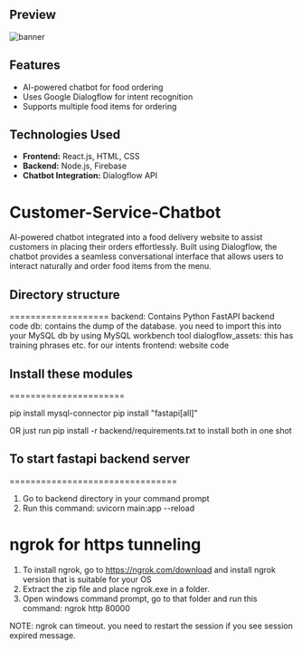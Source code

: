## Preview
![banner](https://github.com/user-attachments/assets/f2d858e2-ddba-4df6-a2f7-4de284a9996b)


## Features
- AI-powered chatbot for food ordering
- Uses Google Dialogflow for intent recognition
- Supports multiple food items for ordering

## Technologies Used
- **Frontend:** React.js, HTML, CSS
- **Backend:** Node.js, Firebase
- **Chatbot Integration:** Dialogflow API

# Customer-Service-Chatbot
AI-powered chatbot integrated into a food delivery website to assist customers in placing their orders effortlessly. Built using Dialogflow, the chatbot provides a seamless conversational interface that allows users to interact naturally and order food items from the menu.
## Directory structure
===================
backend: Contains Python FastAPI backend code
db: contains the dump of the database. you need to import this into your MySQL db by using MySQL workbench tool
dialogflow_assets: this has training phrases etc. for our intents
frontend: website code

## Install these modules
======================

pip install mysql-connector
pip install "fastapi[all]"

OR just run pip install -r backend/requirements.txt to install both in one shot

## To start fastapi backend server
================================
1. Go to backend directory in your command prompt
2. Run this command: uvicorn main:app --reload

ngrok for https tunneling
================================
1. To install ngrok, go to https://ngrok.com/download and install ngrok version that is suitable for your OS
2. Extract the zip file and place ngrok.exe in a folder.
3. Open windows command prompt, go to that folder and run this command: ngrok http 80000

NOTE: ngrok can timeout. you need to restart the session if you see session expired message.

